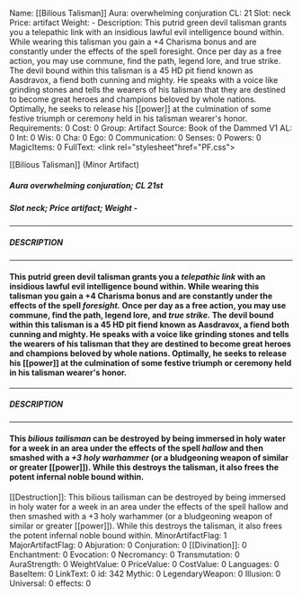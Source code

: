Name: [[Bilious Talisman]]
Aura: overwhelming conjuration
CL: 21
Slot: neck
Price: artifact
Weight: -
Description: This putrid green devil talisman grants you a telepathic link with an insidious lawful evil intelligence bound within. While wearing this talisman you gain a +4 Charisma bonus and are constantly under the effects of the spell foresight. Once per day as a free action, you may use commune, find the path, legend lore, and true strike. The devil bound within this talisman is a 45 HD pit fiend known as Aasdravox, a fiend both cunning and mighty. He speaks with a voice like grinding stones and tells the wearers of his talisman that they are destined to become great heroes and champions beloved by whole nations. Optimally, he seeks to release his [[power]] at the culmination of some festive triumph or ceremony held in his talisman wearer's honor.
Requirements: 0
Cost: 0
Group: Artifact
Source: Book of the Dammed V1
AL: 0
Int: 0
Wis: 0
Cha: 0
Ego: 0
Communication: 0
Senses: 0
Powers: 0
MagicItems: 0
FullText: <link rel="stylesheet"href="PF.css"><div class="heading"><p class="alignleft">[[Bilious Talisman]] (Minor Artifact)</p><div style="clear: both;"></div></div><div><h5><b>Aura </b>overwhelming conjuration; <b>CL </b>21st</h5><h5><b>Slot </b>neck; <b>Price </b>artifact; <b>Weight </b>-</h5></div><hr/><div><h5><b>DESCRIPTION</b></h5></div><hr/><div><h4><p>This putrid green devil talisman grants you a <i>telepathic link</i> with an insidious lawful evil intelligence bound within. While wearing this talisman you gain a +4 Charisma bonus and are constantly under the effects of the spell <i>foresight.</i> Once per day as a free action, you may use commune, find the path, legend lore, and <i>true strike.</i> The devil bound within this talisman is a 45 HD pit fiend known as Aasdravox, a fiend both cunning and mighty. He speaks with a voice like grinding stones and tells the wearers of his talisman that they are destined to become great heroes and champions beloved by whole nations. Optimally, he seeks to release his [[power]] at the culmination of some festive triumph or ceremony held in his talisman wearer's honor.</p></h4></div><hr/><div><h5><b>DESCRIPTION</b></h5></div><hr/><div><h4><p>This <i>bilious tailisman</i> can be destroyed by being immersed in holy water for a week in an area under the effects of the spell <i>hallow</i> and then smashed with a <i>+3 holy warhammer</i> (or a bludgeoning weapon of similar or greater [[power]]). While this destroys the talisman, it also frees the potent infernal noble bound within.</p></h4></div>
[[Destruction]]: This bilious tailisman can be destroyed by being immersed in holy water for a week in an area under the effects of the spell hallow and then smashed with a +3 holy warhammer (or a bludgeoning weapon of similar or greater [[power]]). While this destroys the talisman, it also frees the potent infernal noble bound within.
MinorArtifactFlag: 1
MajorArtifactFlag: 0
Abjuration: 0
Conjuration: 0
[[Divination]]: 0
Enchantment: 0
Evocation: 0
Necromancy: 0
Transmutation: 0
AuraStrength: 0
WeightValue: 0
PriceValue: 0
CostValue: 0
Languages: 0
BaseItem: 0
LinkText: 0
id: 342
Mythic: 0
LegendaryWeapon: 0
Illusion: 0
Universal: 0
effects: 0

